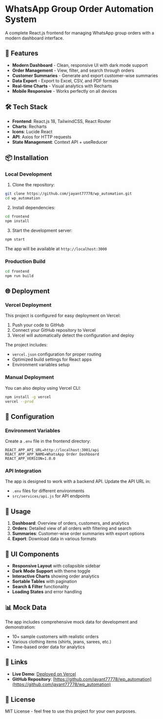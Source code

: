 # WhatsApp Group Order Automation System

A complete React.js frontend for managing WhatsApp group orders with a modern dashboard interface.

## 🚀 Features

- **Modern Dashboard** - Clean, responsive UI with dark mode support
- **Order Management** - View, filter, and search through orders
- **Customer Summaries** - Generate and export customer-wise summaries
- **Data Export** - Export to Excel, CSV, and PDF formats
- **Real-time Charts** - Visual analytics with Recharts
- **Mobile Responsive** - Works perfectly on all devices

## 🛠️ Tech Stack

- **Frontend**: React.js 18, TailwindCSS, React Router
- **Charts**: Recharts
- **Icons**: Lucide React
- **API**: Axios for HTTP requests
- **State Management**: Context API + useReducer

## 📦 Installation

### Local Development

1. Clone the repository:
```bash
git clone https://github.com/jayant77778/wp_automation.git
cd wp_automation
```

2. Install dependencies:
```bash
cd frontend
npm install
```

3. Start the development server:
```bash
npm start
```

The app will be available at `http://localhost:3000`

### Production Build

```bash
cd frontend
npm run build
```

## 🌐 Deployment

### Vercel Deployment

This project is configured for easy deployment on Vercel:

1. Push your code to GitHub
2. Connect your GitHub repository to Vercel
3. Vercel will automatically detect the configuration and deploy

The project includes:
- `vercel.json` configuration for proper routing
- Optimized build settings for React apps
- Environment variables setup

### Manual Deployment

You can also deploy using Vercel CLI:

```bash
npm install -g vercel
vercel --prod
```

## 🔧 Configuration

### Environment Variables

Create a `.env` file in the frontend directory:

```env
REACT_APP_API_URL=http://localhost:3001/api
REACT_APP_APP_NAME=WhatsApp Order Dashboard
REACT_APP_VERSION=1.0.0
```

### API Integration

The app is designed to work with a backend API. Update the API URL in:
- `.env` files for different environments
- `src/services/api.js` for API endpoints

## 📱 Usage

1. **Dashboard**: Overview of orders, customers, and analytics
2. **Orders**: Detailed view of all orders with filtering and search
3. **Summaries**: Customer-wise order summaries with export options
4. **Export**: Download data in various formats

## 🎨 UI Components

- **Responsive Layout** with collapsible sidebar
- **Dark Mode Support** with theme toggle
- **Interactive Charts** showing order analytics
- **Sortable Tables** with pagination
- **Search & Filter** functionality
- **Loading States** and error handling

## 📊 Mock Data

The app includes comprehensive mock data for development and demonstration:
- 10+ sample customers with realistic orders
- Various clothing items (shirts, jeans, sarees, etc.)
- Time-based order data for analytics

## 🔗 Links

- **Live Demo**: [Deployed on Vercel](https://wp-automation-git-main-jayant77778s-projects.vercel.app)
- **GitHub Repository**: [https://github.com/jayant77778/wp_automation](https://github.com/jayant77778/wp_automation)

## 📄 License

MIT License - feel free to use this project for your own purposes.

